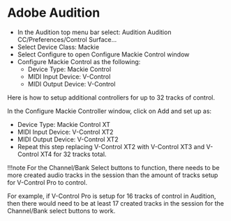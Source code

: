 
# Adobe Audition

* In the Audition top menu bar select: Audition Audition CC/Preferences/Control Surface...
* Select Device Class: Mackie
* Select Configure to open Configure Mackie Control window
* Configure Mackie Control as the following:
    * Device Type: Mackie Control
    * MIDI Input Device: V-Control
    * MIDI Output Device: V-Control

Here is how to setup additional controllers for up to 32 tracks of control.

In the Configure Mackie Controller window, click on Add and set up as:

* Device Type: Mackie Control XT
* MIDI Input Device: V-Control XT2
* MIDI Output Device: V-Control XT2
* Repeat this step replacing V-Control XT2 with V-Control XT3 and V-Control XT4 for 32 tracks total.

!!!note
    For the Channel/Bank Select buttons to function, there needs to be more created audio tracks in the session than the amount of tracks setup for V-Control Pro to control.

For example, if V-Control Pro is setup for 16 tracks of control in Audition, then there would need to be at least 17 created tracks in the session for the Channel/Bank select buttons to work.
